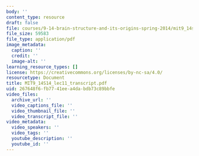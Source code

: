 ```yaml
---
body: ''
content_type: resource
draft: false
file: courses/9-14-brain-structure-and-its-origins-spring-2014/mit9_14s14_lec11_transcript.pdf
file_size: 59583
file_type: application/pdf
image_metadata:
  caption: ''
  credit: ''
  image-alt: ''
learning_resource_types: []
license: https://creativecommons.org/licenses/by-nc-sa/4.0/
resourcetype: Document
title: MIT9_14S14_lec11_transcript.pdf
uid: 267648f6-fb77-41ee-a4da-bdb73c89bbfe
video_files:
  archive_url: ''
  video_captions_file: ''
  video_thumbnail_file: ''
  video_transcript_file: ''
video_metadata:
  video_speakers: ''
  video_tags: ''
  youtube_description: ''
  youtube_id: ''
---
```

